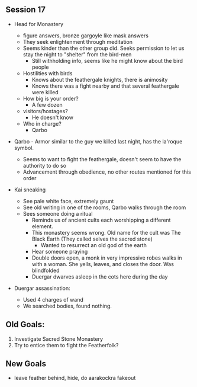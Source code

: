 ## Session 17
* Head for Monastery
  * figure answers, bronze gargoyle like mask answers
  * They seek enlightenment through meditation
  * Seems kinder than the other group did. Seeks permission to let us stay the night to "shelter" from the bird-men
    * Still withholding info, seems like he might know about the bird people
  * Hostilities with birds
    * Knows about the feathergale knights, there is animosity
    * Knows there was a fight nearby and that several feathergale were killed
  * How big is your order?
    * A few dozen
  * visitors/hostages?
    * He doesn't know
  * Who in charge?
    * Qarbo

* Qarbo - Armor similar to the guy we killed last night, has the la'roque symbol.
  * Seems to want to fight the feathergale, doesn't seem to have the authority to do so
  * Advancement through obedience, no other routes mentioned for this order
* Kai sneaking
  * See pale white face, extremely gaunt
  * See old writing in one of the rooms, Qarbo walks through the room
  * Sees someone doing a ritual
    * Reminds us of ancient cults each worshipping a different element.
    * This monastery seems wrong. Old name for the cult was The Black Earth (They called selves the sacred stone)
      * Wanted to resurrect an old god of the earth
    * Hear someone praying
    * Double doors open, a monk in very impressive robes walks in with a woman. She yells, leaves, and closes the door. Was blindfolded
    * Duergar dwarves asleep in the cots here during the day
* Duergar assassination:
  * Used 4 charges of wand
  * We searched bodies, found nothing.

## Old Goals:
1. Investigate Sacred Stone Monastery
2. Try to entice them to fight the Featherfolk?

## New Goals
* leave feather behind, hide, do aarakockra fakeout
